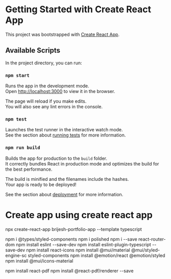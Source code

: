 # Getting Started with Create React App

This project was bootstrapped with [Create React App](https://github.com/facebook/create-react-app).

## Available Scripts

In the project directory, you can run:

### `npm start`

Runs the app in the development mode.\
Open [http://localhost:3000](http://localhost:3000) to view it in the browser.

The page will reload if you make edits.\
You will also see any lint errors in the console.

### `npm test`

Launches the test runner in the interactive watch mode.\
See the section about [running tests](https://facebook.github.io/create-react-app/docs/running-tests) for more information.

### `npm run build`

Builds the app for production to the `build` folder.\
It correctly bundles React in production mode and optimizes the build for the best performance.

The build is minified and the filenames include the hashes.\
Your app is ready to be deployed!

See the section about [deployment](https://facebook.github.io/create-react-app/docs/deployment) for more information.

# Create app using create react app

npx create-react-app brijesh-portfolio-app --template typescript

npm i @types/styled-components
npm i polished
npm i --save react-router-dom
npm install eslint --save-dev
npm install eslint-plugin-typescript --save-dev
npm install react-icons
npm install @mui/material @mui/styled-engine-sc styled-components
npm install @emotion/react @emotion/styled
npm install @mui/icons-material

npm install react-pdf
npm install @react-pdf/renderer --save
